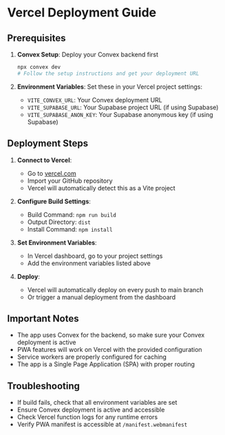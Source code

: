 # Vercel Deployment Guide

## Prerequisites

1. **Convex Setup**: Deploy your Convex backend first
   ```bash
   npx convex dev
   # Follow the setup instructions and get your deployment URL
   ```

2. **Environment Variables**: Set these in your Vercel project settings:
   - `VITE_CONVEX_URL`: Your Convex deployment URL
   - `VITE_SUPABASE_URL`: Your Supabase project URL (if using Supabase)
   - `VITE_SUPABASE_ANON_KEY`: Your Supabase anonymous key (if using Supabase)

## Deployment Steps

1. **Connect to Vercel**:
   - Go to [vercel.com](https://vercel.com)
   - Import your GitHub repository
   - Vercel will automatically detect this as a Vite project

2. **Configure Build Settings**:
   - Build Command: `npm run build`
   - Output Directory: `dist`
   - Install Command: `npm install`

3. **Set Environment Variables**:
   - In Vercel dashboard, go to your project settings
   - Add the environment variables listed above

4. **Deploy**:
   - Vercel will automatically deploy on every push to main branch
   - Or trigger a manual deployment from the dashboard

## Important Notes

- The app uses Convex for the backend, so make sure your Convex deployment is active
- PWA features will work on Vercel with the provided configuration
- Service workers are properly configured for caching
- The app is a Single Page Application (SPA) with proper routing

## Troubleshooting

- If build fails, check that all environment variables are set
- Ensure Convex deployment is active and accessible
- Check Vercel function logs for any runtime errors
- Verify PWA manifest is accessible at `/manifest.webmanifest`
